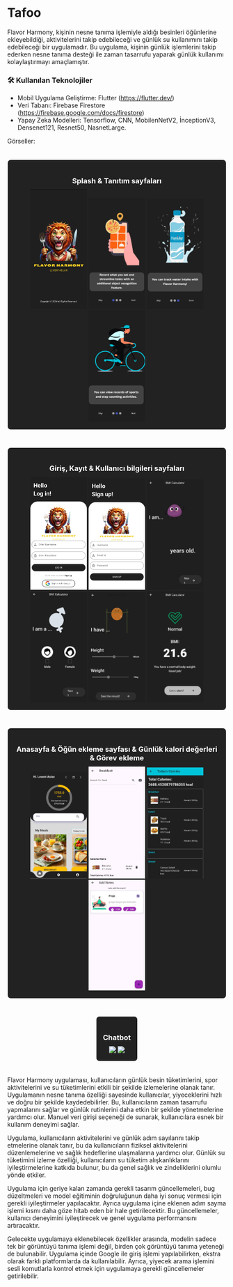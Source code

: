 # Tafoo
Flavor Harmony, kişinin nesne tanıma işlemiyle aldığı besinleri öğünlerine ekleyebildiği, aktivitelerini takip edebileceği ve günlük su kullanımını takip edebileceği bir uygulamadır. Bu uygulama, kişinin günlük işlemlerini takip ederken nesne tanıma desteği ile zaman tasarrufu yaparak günlük kullanımı kolaylaştırmayı amaçlamıştır.



### 🛠 Kullanılan Teknolojiler

- Mobil Uygulama Geliştirme: Flutter (https://flutter.dev/)
- Veri Tabanı: Firebase Firestore (https://firebase.google.com/docs/firestore)
- Yapay Zeka Modelleri: Tensorflow, CNN, MobilenNetV2, İnceptionV3, Densenet121, Resnet50, NasnetLarge.

Görseller:

<div align="center"> 

  <div style="border: 1px solid white; padding: 15px; margin: 20px auto; display: inline-block; border-radius: 8px; background-color: #222;">
    <h3 style="color: white; margin-bottom: 10px;">Splash & Tanıtım sayfaları</h3>
    <img src="assets/splash-screen.jpeg" width="130" />
    <img src="assets/acilisekrani1.jpeg" width="130" />
    <img src="assets/acilisekrani2.jpeg" width="130" />
    <img src="assets/acilisekrani3.jpeg" width="130" />
  </div>

  <div style="border: 1px solid white; padding: 15px; margin: 20px auto; display: inline-block; border-radius: 8px; background-color: #222;">
    <h3 style="color: white; margin-bottom: 10px;">Giriş, Kayıt & Kullanıcı bilgileri sayfaları</h3>
    <img src="assets/login.jpeg" width="130" />
    <img src="assets/signup.jpeg" width="130" />
    <img src="assets/age.jpeg" width="130" />
    <img src="assets/gender.jpeg" width="130" />
    <img src="assets/heightsandweights.jpeg" width="130" />
    <img src="assets/bmiscore.jpeg" width="130" />

  </div>

  <div style="border: 1px solid white; padding: 15px; margin: 20px auto; display: inline-block; border-radius: 8px; background-color: #222;">
    <h3 style="color: white; margin-bottom: 10px;">Anasayfa & Öğün ekleme sayfası & Günlük kalori değerleri & Görev ekleme</h3>
    <img src="assets/homepage_new.jpeg" width="130" />
    <img src="assets/breakfast.jpeg" width="130" />
    <img src="assets/gunlukkalori.jpeg" width="130" />
    <img src="assets/addNotes.jpeg" width="130" />
  </div>

  <div style="border: 1px solid white; padding: 15px; margin: 20px auto; display: inline-block; border-radius: 8px; background-color: #222;">
    <h3 style="color: white; margin-bottom: 10px;">Chatbot</h3>
    <img src="assets/chat-bot-home.jpeg" width="130" />
    <img src="assets/chat-bot-message-page.jpeg" width="130" />
  </div>

</div>


Flavor Harmony uygulaması, kullanıcıların günlük besin tüketimlerini, spor aktivitelerini ve su tüketimlerini etkili bir şekilde izlemelerine olanak tanır. Uygulamanın nesne tanıma özelliği sayesinde kullanıcılar, yiyeceklerini hızlı ve doğru bir şekilde kaydedebilirler. Bu, kullanıcıların zaman tasarrufu yapmalarını sağlar ve günlük rutinlerini daha etkin bir şekilde yönetmelerine yardımcı olur. Manuel veri girişi seçeneği de sunarak, kullanıcılara esnek bir kullanım deneyimi sağlar.

Uygulama, kullanıcıların aktivitelerini ve günlük adım sayılarını takip etmelerine olanak tanır, bu da kullanıcıların fiziksel aktivitelerini düzenlemelerine ve sağlık hedeflerine ulaşmalarına yardımcı olur. Günlük su tüketimini izleme özelliği, kullanıcıların su tüketim alışkanlıklarını iyileştirmelerine katkıda bulunur, bu da genel sağlık ve zindeliklerini olumlu yönde etkiler.

Uygulama için geriye kalan zamanda gerekli tasarım güncellemeleri, bug düzeltmeleri ve model eğitiminin doğruluğunun daha iyi sonuç vermesi için gerekli iyileştirmeler yapılacaktır. Ayrıca uygulama içine eklenen adım sayma işlemi kısmı daha göze hitab eden bir hale getirilecektir. Bu güncellemeler, kullanıcı deneyimini iyileştirecek ve genel uygulama performansını artıracaktır.

Gelecekte uygulamaya eklenebilecek özellikler arasında, modelin sadece tek bir görüntüyü tanıma işlemi değil, birden çok görüntüyü tanıma yeteneği de bulunabilir. Uygulama içinde Google ile giriş işlemi yapılabilirken, ekstra olarak farklı platformlarda da kullanılabilir. Ayrıca, yiyecek arama işlemini sesli komutlarla kontrol etmek için uygulamaya gerekli güncellemeler getirilebilir.